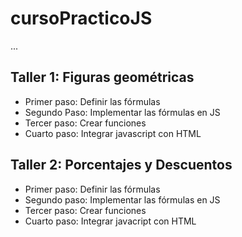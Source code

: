 # cursoPracticoJS

...

## Taller 1: Figuras geométricas

- Primer paso: Definir las fórmulas
- Segundo Paso: Implementar las fórmulas en JS
- Tercer paso: Crear funciones
- Cuarto paso: Integrar javascript con HTML

## Taller 2: Porcentajes y Descuentos

- Primer paso: Definir las fórmulas
- Segundo paso: Implementar las fórmulas en JS
- Tercer paso: Crear funciones
- Cuarto paso: Integrar javacript con HTML